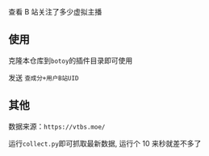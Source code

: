 查看 B 站关注了多少虚拟主播

## 使用

克隆本仓库到`botoy`的插件目录即可使用

发送 `查成分+用户B站UID`

## 其他

数据来源：`https://vtbs.moe/`

运行`collect.py`即可抓取最新数据, 运行个 10 来秒就差不多了
